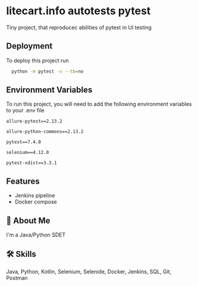 
# litecart.info autotests pytest

Tiny project, that reproducec abilities of pytest in UI testing


## Deployment

To deploy this project run

```bash
  python -m pytest -v --tb=no  
```


## Environment Variables

To run this project, you will need to add the following environment variables to your .env file

`allure-pytest==2.13.2`

`allure-python-commons==2.13.2`

`pytest==7.4.0`

`selenium==4.12.0`

`pytest-xdist==3.3.1`
## Features

- Jenkins pipeline
- Docker compose




## 🚀 About Me
I'm a Java/Python SDET


## 🛠 Skills
Java, Python, Kotlin, Selenium, Selenide, Docker, Jenkins, SQL, Git, Postman

